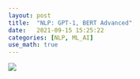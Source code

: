 ```yaml
---
layout: post
title:  "NLP: GPT-1, BERT Advanced"
date:   2021-09-15 15:25:22
categories: [NLP, ML_AI]
use_math: true
---
```

![](/assets/image/ustagelv2/w7_d2_.PNG)
